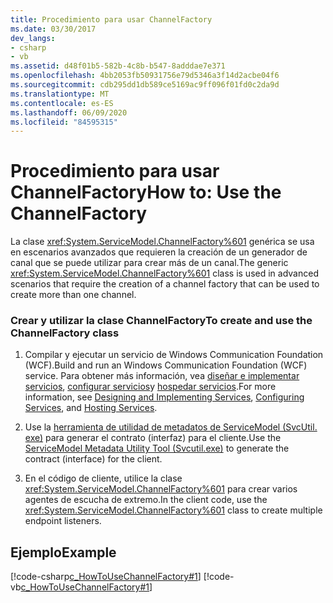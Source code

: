 ```yaml
---
title: Procedimiento para usar ChannelFactory
ms.date: 03/30/2017
dev_langs:
- csharp
- vb
ms.assetid: d48f01b5-582b-4c8b-b547-8adddae7e371
ms.openlocfilehash: 4bb2053fb50931756e79d5346a3f14d2acbe04f6
ms.sourcegitcommit: cdb295dd1db589ce5169ac9ff096f01fd0c2da9d
ms.translationtype: MT
ms.contentlocale: es-ES
ms.lasthandoff: 06/09/2020
ms.locfileid: "84595315"
---
```

# <a name="how-to-use-the-channelfactory"></a><span data-ttu-id="4d3af-102">Procedimiento para usar ChannelFactory</span><span class="sxs-lookup"><span data-stu-id="4d3af-102">How to: Use the ChannelFactory</span></span>
<span data-ttu-id="4d3af-103">La clase <xref:System.ServiceModel.ChannelFactory%601> genérica se usa en escenarios avanzados que requieren la creación de un generador de canal que se puede utilizar para crear más de un canal.</span><span class="sxs-lookup"><span data-stu-id="4d3af-103">The generic <xref:System.ServiceModel.ChannelFactory%601> class is used in advanced scenarios that require the creation of a channel factory that can be used to create more than one channel.</span></span>  
  
### <a name="to-create-and-use-the-channelfactory-class"></a><span data-ttu-id="4d3af-104">Crear y utilizar la clase ChannelFactory</span><span class="sxs-lookup"><span data-stu-id="4d3af-104">To create and use the ChannelFactory class</span></span>  
  
1. <span data-ttu-id="4d3af-105">Compilar y ejecutar un servicio de Windows Communication Foundation (WCF).</span><span class="sxs-lookup"><span data-stu-id="4d3af-105">Build and run an Windows Communication Foundation (WCF) service.</span></span> <span data-ttu-id="4d3af-106">Para obtener más información, vea [diseñar e implementar servicios](../designing-and-implementing-services.md), [configurar servicios](../configuring-services.md)y [hospedar servicios](../hosting-services.md).</span><span class="sxs-lookup"><span data-stu-id="4d3af-106">For more information, see [Designing and Implementing Services](../designing-and-implementing-services.md), [Configuring Services](../configuring-services.md), and [Hosting Services](../hosting-services.md).</span></span>  
  
2. <span data-ttu-id="4d3af-107">Use la [herramienta de utilidad de metadatos de ServiceModel (SvcUtil. exe)](../servicemodel-metadata-utility-tool-svcutil-exe.md) para generar el contrato (interfaz) para el cliente.</span><span class="sxs-lookup"><span data-stu-id="4d3af-107">Use the [ServiceModel Metadata Utility Tool (Svcutil.exe)](../servicemodel-metadata-utility-tool-svcutil-exe.md) to generate the contract (interface) for the client.</span></span>  
  
3. <span data-ttu-id="4d3af-108">En el código de cliente, utilice la clase <xref:System.ServiceModel.ChannelFactory%601> para crear varios agentes de escucha de extremo.</span><span class="sxs-lookup"><span data-stu-id="4d3af-108">In the client code, use the <xref:System.ServiceModel.ChannelFactory%601> class to create multiple endpoint listeners.</span></span>  
  
## <a name="example"></a><span data-ttu-id="4d3af-109">Ejemplo</span><span class="sxs-lookup"><span data-stu-id="4d3af-109">Example</span></span>  
 [!code-csharp[c_HowToUseChannelFactory#1](../../../../samples/snippets/csharp/VS_Snippets_CFX/c_howtousechannelfactory/cs/source.cs#1)]
 [!code-vb[c_HowToUseChannelFactory#1](../../../../samples/snippets/visualbasic/VS_Snippets_CFX/c_howtousechannelfactory/vb/source.vb#1)]
